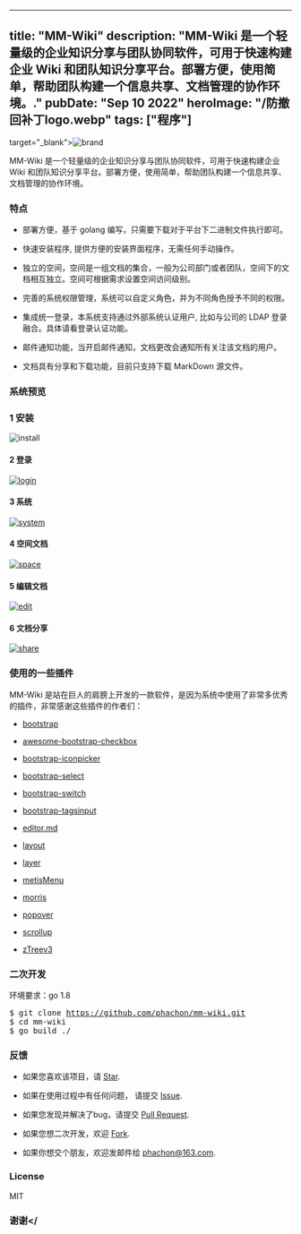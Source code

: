 ---
title: "MM-Wiki"
description: "MM-Wiki 是一个轻量级的企业知识分享与团队协同软件，可用于快速构建企业 Wiki 和团队知识分享平台。部署方便，使用简单，帮助团队构建一个信息共享、文档管理的协作环境。."
pubDate: "Sep 10 2022"
heroImage: "/防撤回补丁logo.webp"
tags: ["程序"]
-
target="_blank"><img alt="brand" src="https://static.oschina.net/uploads/img/201808/02141426_pL5i.png"></a></p><p>MM-Wiki 是一个轻量级的企业知识分享与团队协同软件，可用于快速构建企业 Wiki 和团队知识分享平台。部署方便，使用简单，帮助团队构建一个信息共享、文档管理的协作环境。</p><h3>特点</h3><ul class=" list-paddingleft-2"><li><p>部署方便，基于 golang 编写，只需要下载对于平台下二进制文件执行即可。</p></li><li><p>快速安装程序, 提供方便的安装界面程序，无需任何手动操作。</p></li><li><p>独立的空间，空间是一组文档的集合，一般为公司部门或者团队，空间下的文档相互独立。空间可根据需求设置空间访问级别。</p></li><li><p>完善的系统权限管理，系统可以自定义角色，并为不同角色授予不同的权限。</p></li><li><p>集成统一登录，本系统支持通过外部系统认证用户, 比如与公司的 LDAP 登录融合。具体请看登录认证功能。</p></li><li><p>邮件通知功能，当开启邮件通知，文档更改会通知所有关注该文档的用户。</p></li><li><p>文档具有分享和下载功能，目前只支持下载 MarkDown 源文件。</p></li></ul><h3>系统预览</h3><h3>1 安装</h3><p><img alt="install" src="https://static.oschina.net/uploads/img/201808/02141427_uAwe.png"></p><h4>2 登录</h4><p><a href="https://github.com/phachon/mm-wiki/blob/master/static/images/preview/login.png" target="_blank"><img alt="login" src="https://static.oschina.net/uploads/img/201808/02141430_F4X7.png"></a></p><h4>3 系统</h4><p><a href="https://github.com/phachon/mm-wiki/blob/master/static/images/preview/system.png" target="_blank"><img alt="system" src="https://static.oschina.net/uploads/img/201808/02141432_15DK.png"></a></p><h4>4 空间文档</h4><p><a href="https://github.com/phachon/mm-wiki/blob/master/static/images/preview/space.png" target="_blank"><img alt="space" src="https://static.oschina.net/uploads/img/201808/02141435_BKr0.png"></a></p><h4>5 编辑文档</h4><p><a href="https://github.com/phachon/mm-wiki/blob/master/static/images/preview/edit.png" target="_blank"><img alt="edit" src="https://static.oschina.net/uploads/img/201808/02141437_oOiM.png"></a></p><h4>6 文档分享</h4><p><a href="https://github.com/phachon/mm-wiki/blob/master/static/images/preview/share.png" target="_blank"><img alt="share" src="https://static.oschina.net/uploads/img/201808/02141441_39bz.png"></a></p><h3>使用的一些插件</h3><p>MM-Wiki 是站在巨人的肩膀上开发的一款软件，是因为系统中使用了非常多优秀的插件，非常感谢这些插件的作者们：</p><ul class=" list-paddingleft-2"><li><p><a href="https://github.com/twbs/bootstrap">bootstrap</a></p></li><li><p><a href="https://github.com/flatlogic/awesome-bootstrap-checkbox">awesome-bootstrap-checkbox</a></p></li><li><p><a href="https://victor-valencia.github.com/bootstrap-iconpicker">bootstrap-iconpicker</a></p></li><li><p><a href="http://silviomoreto.github.io/bootstrap-select">bootstrap-select</a></p></li><li><p><a href="https://bttstrp.github.io/bootstrap-switch">bootstrap-switch</a></p></li><li><p><a href="https://github.com/bootstrap-tagsinput/bootstrap-tagsinput">bootstrap-tagsinput</a></p></li><li><p><a href="https://github.com/pandao/editor.md">editor.md</a></p></li><li><p><a href="http://jquery-dev.com/">layout</a></p></li><li><p><a href="http://layer.layui.com/">layer</a></p></li><li><p><a href="https://github.com/onokumus/metisMenu">metisMenu</a></p></li><li><p><a href="http://morrisjs.github.com/morris.js/">morris</a></p></li><li><p><a href="https://github.com/sandywalker/webui-popover">popover</a></p></li><li><p><a href="http://markgoodyear.com/labs/scrollup/">scrollup</a></p></li><li><p><a href="http://treejs.cn/">zTreev3</a></p></li></ul><h3>二次开发</h3><p>环境要求：go 1.8</p><pre class="brush:shell;toolbar: true; auto-links: false;">$&nbsp;git&nbsp;clone&nbsp;https://github.com/phachon/mm-wiki.git
$&nbsp;cd&nbsp;mm-wiki
$&nbsp;go&nbsp;build&nbsp;./</pre><h3>反馈</h3><ul class=" list-paddingleft-2"><li><p>如果您喜欢该项目，请&nbsp;<a href="https://github.com/phachon/mm-wiki/stargazers">Star</a>.</p></li><li><p>如果在使用过程中有任何问题， 请提交&nbsp;<a href="https://github.com/phachon/mm-wiki/issues">Issue</a>.</p></li><li><p>如果您发现并解决了bug，请提交&nbsp;<a href="https://github.com/phachon/mm-wiki/pulls">Pull Request</a>.</p></li><li><p>如果您想二次开发，欢迎&nbsp;<a href="https://github.com/phachon/mm-wiki/network/members">Fork</a>.</p></li><li><p>如果你想交个朋友，欢迎发邮件给&nbsp;<a href="mailto:phachon@163.com">phachon@163.com</a>.</p></li></ul><h3>License</h3><p>MIT</p><h3>谢谢</
                                                         
